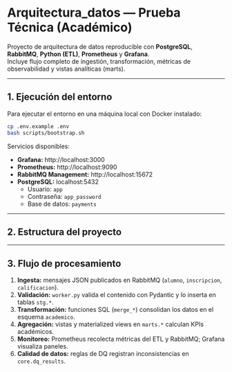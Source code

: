 # Arquitectura_datos — Prueba Técnica (Académico)

Proyecto de arquitectura de datos reproducible con **PostgreSQL**, **RabbitMQ**, **Python (ETL)**, **Prometheus** y **Grafana**.  
Incluye flujo completo de ingestión, transformación, métricas de observabilidad y vistas analíticas (marts).

---

## 1. Ejecución del entorno

Para ejecutar el entorno en una máquina local con Docker instalado:

```bash
cp .env.example .env
bash scripts/bootstrap.sh
```

Servicios disponibles:
- **Grafana:** http://localhost:3000  
- **Prometheus:** http://localhost:9090  
- **RabbitMQ Management:** http://localhost:15672  
- **PostgreSQL:** localhost:5432  
  - Usuario: `app`  
  - Contraseña: `app_password`  
  - Base de datos: `payments`
---

## 2. Estructura del proyecto

---

## 3. Flujo de procesamiento

1. **Ingesta:** mensajes JSON publicados en RabbitMQ (`alumno`, `inscripcion`, `calificacion`).  
2. **Validación:** `worker.py` valida el contenido con Pydantic y lo inserta en tablas `stg.*`.  
3. **Transformación:** funciones SQL (`merge_*`) consolidan los datos en el esquema `academico`.  
4. **Agregación:** vistas y materialized views en `marts.*` calculan KPIs académicos.  
5. **Monitoreo:** Prometheus recolecta métricas del ETL y RabbitMQ; Grafana visualiza paneles.  
6. **Calidad de datos:** reglas de DQ registran inconsistencias en `core.dq_results`.

